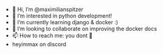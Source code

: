 - 👋 Hi, I’m @maximilianspitzer
- 👀 I’m interested in python development!
- 🌱 I’m currently learning django & docker :)
- 💞️ I’m looking to collaborate on improving the docker docs
- 📫 How to reach me: you dont 💯
- heyimmax on discord
<!---
maximilianspitzer/maximilianspitzer is a ✨ special ✨ repository because its `README.md` (this file) appears on your GitHub profile.
You can click the Preview link to take a look at your changes.
--->

